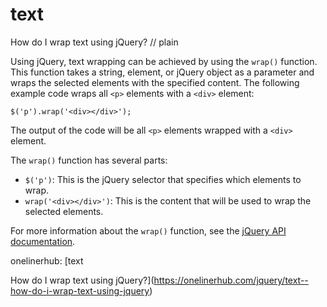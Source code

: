 # text

How do I wrap text using jQuery?
// plain

Using jQuery, text wrapping can be achieved by using the `wrap()` function. This function takes a string, element, or jQuery object as a parameter and wraps the selected elements with the specified content. The following example code wraps all `<p>` elements with a `<div>` element:

```
$('p').wrap('<div></div>');
```

The output of the code will be all `<p>` elements wrapped with a `<div>` element.

The `wrap()` function has several parts:

- `$('p')`: This is the jQuery selector that specifies which elements to wrap.
- `wrap('<div></div>')`: This is the content that will be used to wrap the selected elements.

For more information about the `wrap()` function, see the [jQuery API documentation](https://api.jquery.com/wrap/).

onelinerhub: [text

How do I wrap text using jQuery?](https://onelinerhub.com/jquery/text--how-do-i-wrap-text-using-jquery)